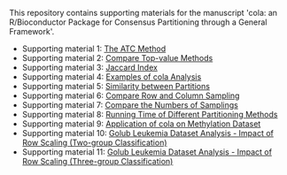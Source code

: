 
This repository contains supporting materials for the manuscript 'cola: an R/Bioconductor Package for Consensus Partitioning through a General Framework'.

- Supporting material 1: [The ATC Method](https://jokergoo.github.io/cola_supporting_materials/suppl_1_ATC/suppl_1_ATC.html)
- Supporting material 2: [Compare Top-value Methods](https://jokergoo.github.io/cola_supporting_materials/suppl_2_top_value/suppl_2_top_value.html)
- Supporting material 3: [Jaccard Index](https://jokergoo.github.io/cola_supporting_materials/suppl_3_Jaccard_index/suppl_3_Jaccard_index.html)
- Supporting material 4: [Examples of cola Analysis](https://jokergoo.github.io/cola_supporting_materials/suppl_4_report/suppl_4_report.html)
- Supporting material 5: [Similarity between Partitions](https://jokergoo.github.io/cola_supporting_materials/suppl_5_similarity_between_partitions/suppl_5_similarity_between_partitions.html)
- Supporting material 6: [Compare Row and Column Sampling](https://jokergoo.github.io/cola_supporting_materials/suppl_6_row_col/suppl_6_row_col.html)
- Supporting material 7: [Compare the Numbers of Samplings](https://jokergoo.github.io/cola_supporting_materials/suppl_7_nrep/suppl_7_nrep.html)
- Supporting material 8: [Running Time of Different Partitioning Methods](https://jokergoo.github.io/cola_supporting_materials/suppl_8_running_time/suppl_8_running_time.html)
- Supporting material 9: [Application of cola on Methylation Dataset](https://jokergoo.github.io/cola_supporting_materials/suppl_9_meth_top_rows/suppl_9_meth_top_rows.html)
- Supporting material 10: [Golub Leukemia Dataset Analysis - Impact of Row Scaling (Two-group Classification)](https://jokergoo.github.io/cola_supporting_materials/suppl_10_row_scaling_Golub_2groups/suppl_10_row_scaling_Golub_2groups.html)
- Supporting material 11: [Golub Leukemia Dataset Analysis - Impact of Row Scaling (Three-group Classification)](https://jokergoo.github.io/cola_supporting_materials/suppl_11_row_scaling_Golub_3groups/suppl_11_row_scaling_Golub_3groups.html)

